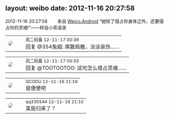 layout: weibo
date: 2012-11-16 20:27:58
---
<meta name="referrer" content="no-referrer" />

2012-11-16 20:27:58  &nbsp;&nbsp;&nbsp;&nbsp;&nbsp;&nbsp; 来自 <a href="http://app.weibo.com/t/feed/l4RWD" rel="nofollow">Weico.Android</a>
“她除了侵占你身体之外，还要侵占你的灵魂!”——转自小乖语录 ​​​

<table style="width: 100%;">
  <tr>
    <td style="width: 40px;"><img style="border-radius:50%" src="https://tva3.sinaimg.cn/crop.0.0.639.639.50/6d2a6003jw8f3idy69w2gj20hs0hrt9g.jpg?KID=imgbed,tva&Expires=1624464798&ssig=QW5VKaVZYs"></td>
    <td colspan="2"><small>风二码畜 12-11-17 00:39</small><br/>回复 @354兔姐: 席散局撤，淡淡哀伤……</td>
  </tr>
</table>

<table style="width: 100%;">
  <tr>
    <td style="width: 40px;"><img style="border-radius:50%" src="https://tva3.sinaimg.cn/crop.0.0.639.639.50/6d2a6003jw8f3idy69w2gj20hs0hrt9g.jpg?KID=imgbed,tva&Expires=1624464798&ssig=QW5VKaVZYs"></td>
    <td colspan="2"><small>风二码畜 12-11-17 00:33</small><br/>回复 @TOOTOOTOO: 这坨怎么侵占灵魂……</td>
  </tr>
</table>

<table style="width: 100%;">
  <tr>
    <td style="width: 40px;"><img style="border-radius:50%" src="https://tvax1.sinaimg.cn/crop.0.0.512.512.50/6b69631dly8g0l3egwcbcj20e80e8dfu.jpg?KID=imgbed,tva&Expires=1624464798&ssig=P3JgnnExft"></td>
    <td colspan="2"><small>QCODU 12-11-16 21:16</small><br/>是便便吧</td>
  </tr>
</table>

<table style="width: 100%;">
  <tr>
    <td style="width: 40px;"><img style="border-radius:50%" src="https://tva4.sinaimg.cn/crop.0.0.180.180.50/7d25944djw1e8qgp5bmzyj2050050aa8.jpg?KID=imgbed,tva&Expires=1624464798&ssig=CH66Mda3v3"></td>
    <td colspan="2"><small>qq335544 12-11-16 21:10</small><br/>某局归来了？</td>
  </tr>
</table>
